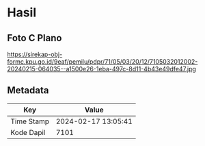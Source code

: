 # Hasil

## Foto C Plano

https://sirekap-obj-formc.kpu.go.id/9eaf/pemilu/pdpr/71/05/03/20/12/7105032012002-20240215-064035--a1500e26-1eba-497c-8d11-4b43e49dfe47.jpg


## Metadata

| Key        | Value               |
| ---------- | ------------------- |
| Time Stamp | 2024-02-17 13:05:41 |
| Kode Dapil | 7101                |



